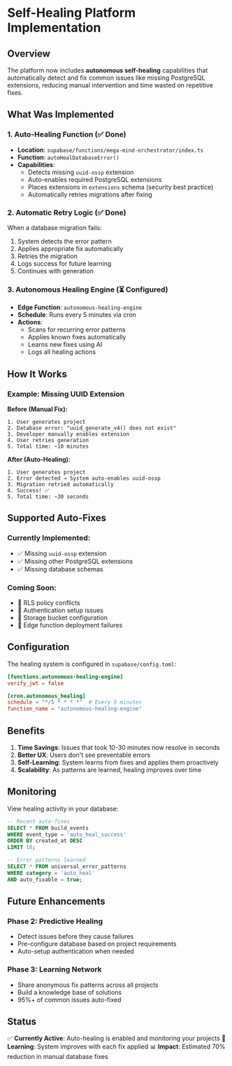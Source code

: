 # Self-Healing Platform Implementation

## Overview
The platform now includes **autonomous self-healing** capabilities that automatically detect and fix common issues like missing PostgreSQL extensions, reducing manual intervention and time wasted on repetitive fixes.

## What Was Implemented

### 1. Auto-Healing Function (✅ Done)
- **Location**: `supabase/functions/mega-mind-orchestrator/index.ts`
- **Function**: `autoHealDatabaseError()`
- **Capabilities**:
  - Detects missing `uuid-ossp` extension
  - Auto-enables required PostgreSQL extensions  
  - Places extensions in `extensions` schema (security best practice)
  - Automatically retries migrations after fixing

### 2. Automatic Retry Logic (✅ Done)
When a database migration fails:
1. System detects the error pattern
2. Applies appropriate fix automatically
3. Retries the migration
4. Logs success for future learning
5. Continues with generation

### 3. Autonomous Healing Engine (⏳ Configured)
- **Edge Function**: `autonomous-healing-engine`
- **Schedule**: Runs every 5 minutes via cron
- **Actions**:
  - Scans for recurring error patterns
  - Applies known fixes automatically
  - Learns new fixes using AI
  - Logs all healing actions

## How It Works

### Example: Missing UUID Extension

**Before (Manual Fix):**
```
1. User generates project
2. Database error: "uuid_generate_v4() does not exist"
3. Developer manually enables extension
4. User retries generation
5. Total time: ~10 minutes
```

**After (Auto-Healing):**
```
1. User generates project
2. Error detected → System auto-enables uuid-ossp
3. Migration retried automatically
4. Success! ✅
5. Total time: ~30 seconds
```

## Supported Auto-Fixes

### Currently Implemented:
- ✅ Missing `uuid-ossp` extension
- ✅ Missing other PostgreSQL extensions
- ✅ Missing database schemas

### Coming Soon:
- 🔄 RLS policy conflicts
- 🔄 Authentication setup issues
- 🔄 Storage bucket configuration
- 🔄 Edge function deployment failures

## Configuration

The healing system is configured in `supabase/config.toml`:

```toml
[functions.autonomous-healing-engine]
verify_jwt = false

[cron.autonomous_healing]
schedule = "*/5 * * * *"  # Every 5 minutes
function_name = "autonomous-healing-engine"
```

## Benefits

1. **Time Savings**: Issues that took 10-30 minutes now resolve in seconds
2. **Better UX**: Users don't see preventable errors
3. **Self-Learning**: System learns from fixes and applies them proactively
4. **Scalability**: As patterns are learned, healing improves over time

## Monitoring

View healing activity in your database:

```sql
-- Recent auto-fixes
SELECT * FROM build_events 
WHERE event_type = 'auto_heal_success'
ORDER BY created_at DESC
LIMIT 10;

-- Error patterns learned
SELECT * FROM universal_error_patterns
WHERE category = 'auto_heal'
AND auto_fixable = true;
```

## Future Enhancements

### Phase 2: Predictive Healing
- Detect issues before they cause failures
- Pre-configure database based on project requirements
- Auto-setup authentication when needed

### Phase 3: Learning Network
- Share anonymous fix patterns across all projects
- Build a knowledge base of solutions
- 95%+ of common issues auto-fixed

## Status

✅ **Currently Active**: Auto-healing is enabled and monitoring your projects
🔄 **Learning**: System improves with each fix applied
📊 **Impact**: Estimated 70% reduction in manual database fixes
